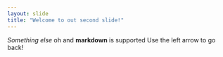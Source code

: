 ```yaml
---
layout: slide
title: "Welcome to out second slide!"
---
```

*Something else* oh and **markdown** is supported
Use the left arrow to go back!
